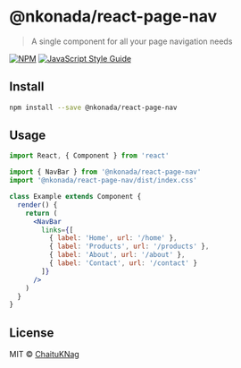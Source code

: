 # @nkonada/react-page-nav

> A single component for all your page navigation needs

[![NPM](https://img.shields.io/npm/v/@nkonada/react-page-nav.svg)](https://www.npmjs.com/package/@nkonada/react-page-nav) [![JavaScript Style Guide](https://img.shields.io/badge/code_style-standard-brightgreen.svg)](https://standardjs.com)

## Install

```bash
npm install --save @nkonada/react-page-nav
```

## Usage

```jsx
import React, { Component } from 'react'

import { NavBar } from '@nkonada/react-page-nav'
import '@nkonada/react-page-nav/dist/index.css'

class Example extends Component {
  render() {
    return (
      <NavBar
        links={[
          { label: 'Home', url: '/home' },
          { label: 'Products', url: '/products' },
          { label: 'About', url: '/about' },
          { label: 'Contact', url: '/contact' }
        ]}
      />
    )
  }
}
```

## License

MIT © [ChaituKNag](https://github.com/ChaituKNag)
